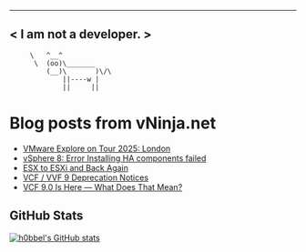 
 ----------------------
< I am not a developer. >
 ----------------------
         \   ^__^ 
          \  (oo)\_______
             (__)\       )\/\
                 ||----w |
                 ||     ||
    

# Blog posts from vNinja.net
<!-- BLOG-POST-LIST:START -->
- [VMware Explore on Tour 2025: London](https://vNinja.net/2025/07/09/vmware-explore-on-tour-2025-london/)
- [vSphere 8: Error Installing HA components failed](https://vNinja.net/2025/07/09/error-installing-ha-components-failed-vsphere-8/)
- [ESX to ESXi and Back Again](https://vNinja.net/2025/06/18/esx-to-esxi-and-back-again/)
- [VCF / VVF 9 Deprecation Notices](https://vNinja.net/2025/06/18/vcf9-deprecation-notices/)
- [VCF 9.0 Is Here — What Does That Mean?](https://vNinja.net/2025/06/17/vcf9-is-here-what-does-that-mean/)
<!-- BLOG-POST-LIST:END -->

## GitHub Stats
[![h0bbel's GitHub stats](https://github-readme-stats.vercel.app/api?username=h0bbel&count_private=true&show_icons=true&theme=dark)](https://github.com/anuraghazra/github-readme-stats)
